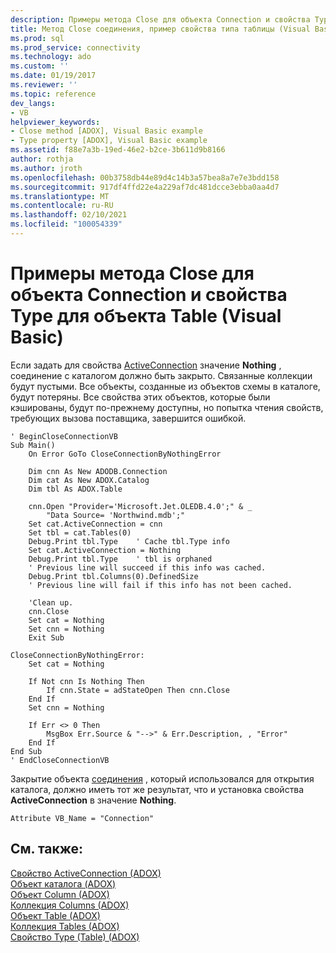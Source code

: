 ```yaml
---
description: Примеры метода Close для объекта Connection и свойства Type для объекта Table (Visual Basic)
title: Метод Close соединения, пример свойства типа таблицы (Visual Basic) | Документация Майкрософт
ms.prod: sql
ms.prod_service: connectivity
ms.technology: ado
ms.custom: ''
ms.date: 01/19/2017
ms.reviewer: ''
ms.topic: reference
dev_langs:
- VB
helpviewer_keywords:
- Close method [ADOX], Visual Basic example
- Type property [ADOX], Visual Basic example
ms.assetid: f88e7a3b-19ed-46e2-b2ce-3b611d9b8166
author: rothja
ms.author: jroth
ms.openlocfilehash: 00b3758db44e89d4c14b3a57bea8a7e7e3bdd158
ms.sourcegitcommit: 917df4ffd22e4a229af7dc481dcce3ebba0aa4d7
ms.translationtype: MT
ms.contentlocale: ru-RU
ms.lasthandoff: 02/10/2021
ms.locfileid: "100054339"
---
```

# <a name="connection-close-method-table-type-property-example-vb"></a>Примеры метода Close для объекта Connection и свойства Type для объекта Table (Visual Basic)
Если задать для свойства [ActiveConnection](./activeconnection-property-adox.md) значение **Nothing** , соединение с каталогом должно быть закрыто. Связанные коллекции будут пустыми. Все объекты, созданные из объектов схемы в каталоге, будут потеряны. Все свойства этих объектов, которые были кэшированы, будут по-прежнему доступны, но попытка чтения свойств, требующих вызова поставщика, завершится ошибкой.  
  
```  
' BeginCloseConnectionVB  
Sub Main()  
    On Error GoTo CloseConnectionByNothingError  
  
    Dim cnn As New ADODB.Connection  
    Dim cat As New ADOX.Catalog  
    Dim tbl As ADOX.Table  
  
    cnn.Open "Provider='Microsoft.Jet.OLEDB.4.0';" & _  
        "Data Source= 'Northwind.mdb';"  
    Set cat.ActiveConnection = cnn  
    Set tbl = cat.Tables(0)  
    Debug.Print tbl.Type    ' Cache tbl.Type info  
    Set cat.ActiveConnection = Nothing  
    Debug.Print tbl.Type    ' tbl is orphaned  
    ' Previous line will succeed if this info was cached.  
    Debug.Print tbl.Columns(0).DefinedSize  
    ' Previous line will fail if this info has not been cached.  
  
    'Clean up.  
    cnn.Close  
    Set cat = Nothing  
    Set cnn = Nothing  
    Exit Sub  
  
CloseConnectionByNothingError:  
    Set cat = Nothing  
  
    If Not cnn Is Nothing Then  
        If cnn.State = adStateOpen Then cnn.Close  
    End If  
    Set cnn = Nothing  
  
    If Err <> 0 Then  
        MsgBox Err.Source & "-->" & Err.Description, , "Error"  
    End If  
End Sub  
' EndCloseConnectionVB  
```  
  
 Закрытие объекта [соединения](../ado-api/connection-object-ado.md) , который использовался для открытия каталога, должно иметь тот же результат, что и установка свойства **ActiveConnection** в значение **Nothing**.  
  
```  
Attribute VB_Name = "Connection"  
```  
  
## <a name="see-also"></a>См. также:  
 [Свойство ActiveConnection (ADOX)](./activeconnection-property-adox.md)   
 [Объект каталога (ADOX)](./catalog-object-adox.md)   
 [Объект Column (ADOX)](./column-object-adox.md)   
 [Коллекция Columns (ADOX)](./columns-collection-adox.md)   
 [Объект Table (ADOX)](./table-object-adox.md)   
 [Коллекция Tables (ADOX)](./tables-collection-adox.md)   
 [Свойство Type (Table) (ADOX)](./type-property-table-adox.md)